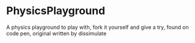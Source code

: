 # PhysicsPlayground
A physics playground to play with, fork it yourself and give a try, found on code pen, original written by dissimulate 
